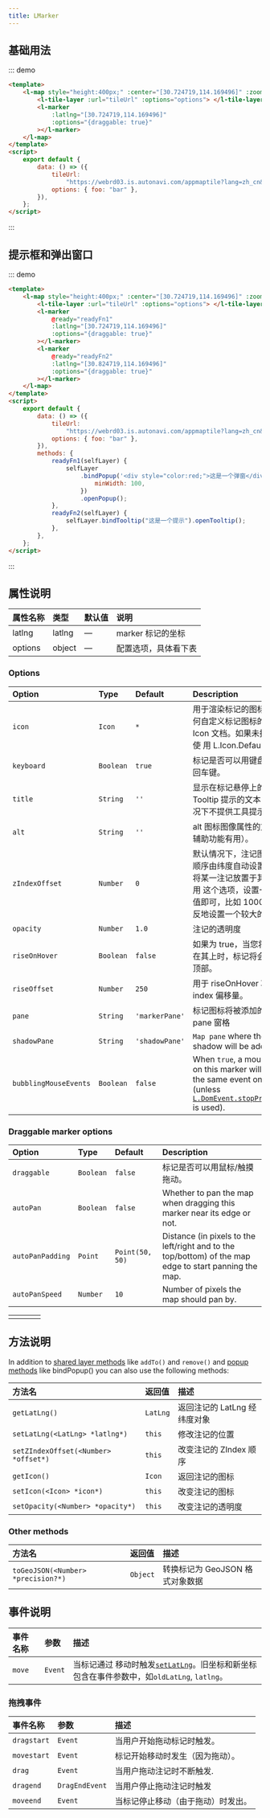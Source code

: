 ```yaml
---
title: LMarker
---
```


## 基础用法

::: demo

```html
<template>
	<l-map style="height:400px;" :center="[30.724719,114.169496]" :zoom="12">
		<l-tile-layer :url="tileUrl" :options="options"> </l-tile-layer>
		<l-marker
			:latlng="[30.724719,114.169496]"
			:options="{draggable: true}"
		></l-marker>
	</l-map>
</template>
<script>
	export default {
		data: () => ({
			tileUrl:
				"https://webrd03.is.autonavi.com/appmaptile?lang=zh_cn&size=1&scale=1&style=8&x={x}&y={y}&z={z}",
			options: { foo: "bar" },
		}),
	};
</script>
```

:::

## 提示框和弹出窗口

::: demo

```html
<template>
	<l-map style="height:400px;" :center="[30.724719,114.169496]" :zoom="10">
		<l-tile-layer :url="tileUrl" :options="options"> </l-tile-layer>
		<l-marker
			@ready="readyFn1"
			:latlng="[30.724719,114.169496]"
			:options="{draggable: true}"
		></l-marker>
		<l-marker
			@ready="readyFn2"
			:latlng="[30.824719,114.169496]"
			:options="{draggable: true}"
		></l-marker>
	</l-map>
</template>
<script>
	export default {
		data: () => ({
			tileUrl:
				"https://webrd03.is.autonavi.com/appmaptile?lang=zh_cn&size=1&scale=1&style=8&x={x}&y={y}&z={z}",
			options: { foo: "bar" },
		}),
		methods: {
			readyFn1(selfLayer) {
				selfLayer
					.bindPopup('<div style="color:red;">这是一个弹窗</div>', {
						minWidth: 100,
					})
					.openPopup();
			},
			readyFn2(selfLayer) {
				selfLayer.bindTooltip("这是一个提示").openTooltip();
			},
		},
	};
</script>
```

:::

## 属性说明

| 属性名称 | 类型   | 默认值 | 说明                 |
| :------- | :----- | :----- | :------------------- |
| latlng   | latlng | —      | marker 标记的坐标    |
| options  | object | —      | 配置选项，具体看下表 |

###

### Options

| Option                | Type      | Default        | Description                                                                                                                                                                                                   |
| :-------------------- | :-------- | :------------- | :------------------------------------------------------------------------------------------------------------------------------------------------------------------------------------------------------------ |
| `icon`                | `Icon`    | `*`            | 用于渲染标记的图标。有关如何自定义标记图标的，请参阅 Icon 文档。如果未指定默认则使 用 L.Icon.Default。                                                                                                        |
| `keyboard`            | `Boolean` | `true`         | 标记是否可以用键盘按键并按回车键。                                                                                                                                                                            |
| `title`               | `String`  | `''`           | 显示在标记悬停上的浏览器 Tooltip 提示的文本（默认情况下不提供工具提示）。                                                                                                                                     |
| `alt`                 | `String`  | `''`           | alt 图标图像属性的文本（对辅助功能有用）。                                                                                                                                                                    |
| `zIndexOffset`        | `Number`  | `0`            | 默认情况下，注记图片的叠置顺序由纬度自动设置.如果你想将某一注记放置于其他之上可用 这个选项，设置一个较大的值即可，比如 1000（或是相反地设置一个较大的负值）.                                                  |
| `opacity`             | `Number`  | `1.0`          | 注记的透明度                                                                                                                                                                                                  |
| `riseOnHover`         | `Boolean` | `false`        | 如果为 true，当您将鼠标悬停在其上时，标记将会放在其他顶部。                                                                                                                                                   |
| `riseOffset`          | `Number`  | `250`          | 用于 riseOnHover 功能的 z­index 偏移量。                                                                                                                                                                      |
| `pane`                | `String`  | `'markerPane'` | 标记图标将被添加的地图 pane 窗格                                                                                                                                                                              |
| `shadowPane`          | `String`  | `'shadowPane'` | `Map pane` where the markers shadow will be added.                                                                                                                                                            |
| `bubblingMouseEvents` | `Boolean` | `false`        | When `true`, a mouse event on this marker will trigger the same event on the map (unless [`L.DomEvent.stopPropagation`](https://leafletjs.com/SlavaUkraini/reference.html#domevent-stoppropagation) is used). |

### Draggable marker options

| Option           | Type      | Default         | Description                                                                                            |
| :--------------- | :-------- | :-------------- | :----------------------------------------------------------------------------------------------------- |
| `draggable`      | `Boolean` | `false`         | 标记是否可以用鼠标/触摸拖动。                                                                          |
| `autoPan`        | `Boolean` | `false`         | Whether to pan the map when dragging this marker near its edge or not.                                 |
| `autoPanPadding` | `Point`   | `Point(50, 50)` | Distance (in pixels to the left/right and to the top/bottom) of the map edge to start panning the map. |
| `autoPanSpeed`   | `Number`  | `10`            | Number of pixels the map should pan by.                                                                |

|     |     |     |     |
| :-- | :-- | :-- | :-- |
|     |     |     |     |

## 方法说明

In addition to [shared layer methods](https://leafletjs.com/SlavaUkraini/reference.html#layer) like `addTo()` and `remove()` and [popup methods](https://leafletjs.com/SlavaUkraini/reference.html#popup) like bindPopup() you can also use the following methods:

| 方法名                               | 返回值   | 描述                         |
| :----------------------------------- | :------- | :--------------------------- |
| `getLatLng()`                        | `LatLng` | 返回注记的 LatLng 经纬度对象 |
| `setLatLng(<LatLng> *latlng*)`       | `this`   | 修改注记的位置               |
| `setZIndexOffset(<Number> *offset*)` | `this`   | 改变注记的 ZIndex 顺序       |
| `getIcon()`                          | `Icon`   | 返回注记的图标               |
| `setIcon(<Icon> *icon*)`             | `this`   | 改变注记的图标               |
| `setOpacity(<Number> *opacity*)`     | `this`   | 改变注记的透明度             |

### Other methods

| 方法名                             | 返回值   | 描述                            |
| :--------------------------------- | :------- | :------------------------------ |
| `toGeoJSON(<Number> *precision?*)` | `Object` | 转换标记为 GeoJSON 格式对象数据 |

## 事件说明

| 事件名称 | 参数    | 描述                                                                                                                   |
| :------- | :------ | :--------------------------------------------------------------------------------------------------------------------- |
| `move`   | `Event` | 当标记通过 移动时触发[`setLatLng`](#circlemarker-setlatlng)。旧坐标和新坐标包含在事件参数中，如`oldLatLng`, `latlng`。 |

### 拖拽事件

| 事件名称    | 参数           | 描述                               |
| :---------- | :------------- | :--------------------------------- |
| `dragstart` | `Event`        | 当用户开始拖动标记时触发。         |
| `movestart` | `Event`        | 标记开始移动时发生（因为拖动）。   |
| `drag`      | `Event`        | 当用户拖动注记时不断触发.          |
| `dragend`   | `DragEndEvent` | 当用户停止拖动注记时触发           |
| `moveend`   | `Event`        | 当标记停止移动（由于拖动）时发出。 |
